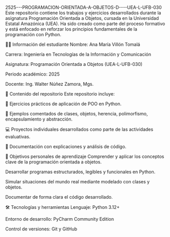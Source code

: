 2525---PROGRAMACION-ORIENTADA-A-OBJETOS-D----UEA-L-UFB-030
Este repositorio contiene los trabajos y ejercicios desarrollados durante la asignatura Programación Orientada a Objetos, cursada en la Universidad Estatal Amazónica (UEA). Ha sido creado como parte del proceso formativo y está enfocado en reforzar los principios fundamentales de la programación con Python.

👨‍🎓 Información del estudiante
Nombre: Ana María Villón Tomalá

Carrera: Ingeniería en Tecnologías de la Información y Comunicación

Asignatura: Programación Orientada a Objetos (UEA-L-UFB-030)

Periodo académico: 2025

Docente: Ing. Walter Núñez Zamora, Mgs.

📂 Contenido del repositorio
Este repositorio incluye:

📌 Ejercicios prácticos de aplicación de POO en Python.

🧩 Ejemplos comentados de clases, objetos, herencia, polimorfismo, encapsulamiento y abstracción.

💻 Proyectos individuales desarrollados como parte de las actividades evaluativas.

📝 Documentación con explicaciones y análisis de código.

🎯 Objetivos personales de aprendizaje
Comprender y aplicar los conceptos clave de la programación orientada a objetos.

Desarrollar programas estructurados, legibles y funcionales en Python.

Simular situaciones del mundo real mediante modelado con clases y objetos.

Documentar de forma clara el código desarrollado.

🛠️ Tecnologías y herramientas
Lenguaje: Python 3.12+

Entorno de desarrollo: PyCharm Community Edition

Control de versiones: Git y GitHub
